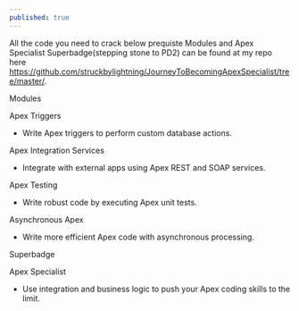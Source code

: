```yaml
---
published: true
---
```

All the code you need to crack below prequiste Modules and Apex Specialist Superbadge(stepping stone to PD2) can be found at my repo here <https://github.com/struckbylightning/JourneyToBecomingApexSpecialist/tree/master/>. 

Modules

Apex Triggers
- Write Apex triggers to perform custom database actions.

Apex Integration Services
- Integrate with external apps using Apex REST and SOAP services.

Apex Testing
- Write robust code by executing Apex unit tests.

Asynchronous Apex
- Write more efficient Apex code with asynchronous processing.

Superbadge

Apex Specialist
- Use integration and business logic to push your Apex coding skills to the limit.
